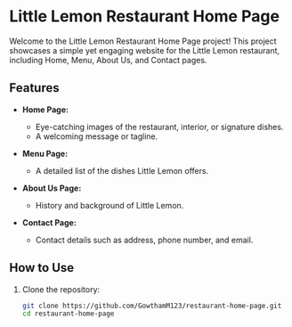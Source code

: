 # Little Lemon Restaurant Home Page

Welcome to the Little Lemon Restaurant Home Page project! This project showcases a simple yet engaging website for the Little Lemon restaurant, including Home, Menu, About Us, and Contact pages.

## Features

- **Home Page:**
  - Eye-catching images of the restaurant, interior, or signature dishes.
  - A welcoming message or tagline.

- **Menu Page:**
  - A detailed list of the dishes Little Lemon offers.

- **About Us Page:**
  - History and background of Little Lemon.

- **Contact Page:**
  - Contact details such as address, phone number, and email.

## How to Use

1. Clone the repository:
   ```bash
   git clone https://github.com/GowthamM123/restaurant-home-page.git
   cd restaurant-home-page
